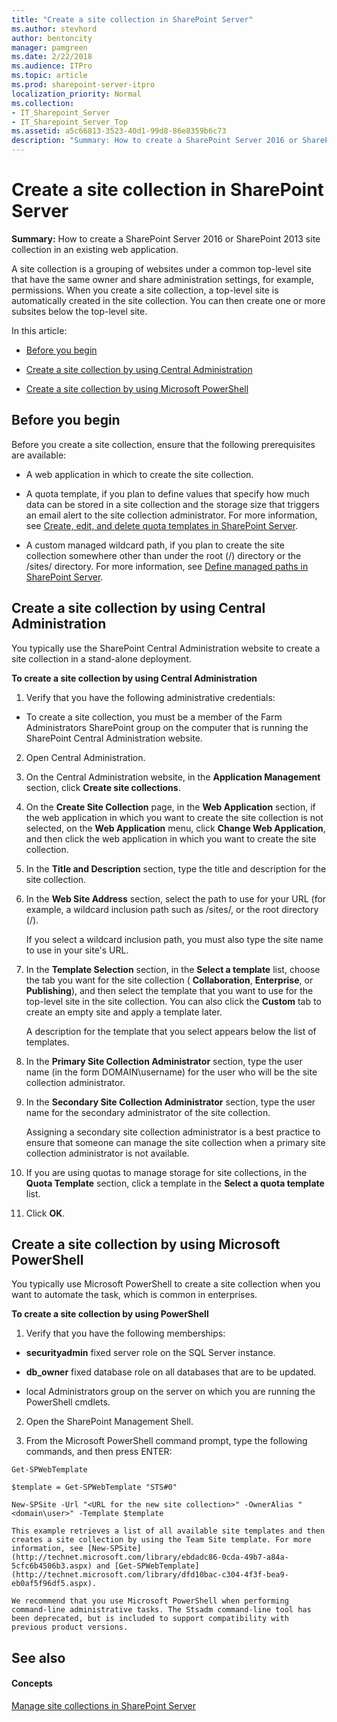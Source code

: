 ```yaml
---
title: "Create a site collection in SharePoint Server"
ms.author: stevhord
author: bentoncity
manager: pamgreen
ms.date: 2/22/2018
ms.audience: ITPro
ms.topic: article
ms.prod: sharepoint-server-itpro
localization_priority: Normal
ms.collection:
- IT_Sharepoint_Server
- IT_Sharepoint_Server_Top
ms.assetid: a5c66813-3523-40d1-99d8-86e8359b6c73
description: "Summary: How to create a SharePoint Server 2016 or SharePoint 2013 site collection in an existing web application."
---
```


# Create a site collection in SharePoint Server

 **Summary:** How to create a SharePoint Server 2016 or SharePoint 2013 site collection in an existing web application. 
  
A site collection is a grouping of websites under a common top-level site that have the same owner and share administration settings, for example, permissions. When you create a site collection, a top-level site is automatically created in the site collection. You can then create one or more subsites below the top-level site.
  
In this article:
  
- [Before you begin](#begin)
    
- [Create a site collection by using Central Administration](#section1)
    
- [Create a site collection by using Microsoft PowerShell](#section2)
    
## Before you begin
<a name="begin"> </a>

Before you create a site collection, ensure that the following prerequisites are available:
  
- A web application in which to create the site collection.
    
- A quota template, if you plan to define values that specify how much data can be stored in a site collection and the storage size that triggers an email alert to the site collection administrator. For more information, see [Create, edit, and delete quota templates in SharePoint Server](create-edit-and-delete-quota-templates.md).
    
- A custom managed wildcard path, if you plan to create the site collection somewhere other than under the root (/) directory or the /sites/ directory. For more information, see [Define managed paths in SharePoint Server](../administration/define-managed-paths.md).
    
## Create a site collection by using Central Administration
<a name="section1"> </a>

You typically use the SharePoint Central Administration website to create a site collection in a stand-alone deployment.
  
 **To create a site collection by using Central Administration**
  
1. Verify that you have the following administrative credentials:
    
  - To create a site collection, you must be a member of the Farm Administrators SharePoint group on the computer that is running the SharePoint Central Administration website.
    
2. Open Central Administration.
    
3. On the Central Administration website, in the **Application Management** section, click **Create site collections**. 
    
4. On the **Create Site Collection** page, in the **Web Application** section, if the web application in which you want to create the site collection is not selected, on the **Web Application** menu, click **Change Web Application**, and then click the web application in which you want to create the site collection.
    
5. In the **Title and Description** section, type the title and description for the site collection. 
    
6. In the **Web Site Address** section, select the path to use for your URL (for example, a wildcard inclusion path such as /sites/, or the root directory (/). 
    
    If you select a wildcard inclusion path, you must also type the site name to use in your site's URL.
    
7. In the **Template Selection** section, in the **Select a template** list, choose the tab you want for the site collection ( **Collaboration**, **Enterprise**, or **Publishing**), and then select the template that you want to use for the top-level site in the site collection. You can also click the **Custom** tab to create an empty site and apply a template later. 
    
    A description for the template that you select appears below the list of templates.
    
8. In the **Primary Site Collection Administrator** section, type the user name (in the form DOMAIN\username) for the user who will be the site collection administrator. 
    
9. In the **Secondary Site Collection Administrator** section, type the user name for the secondary administrator of the site collection. 
    
    Assigning a secondary site collection administrator is a best practice to ensure that someone can manage the site collection when a primary site collection administrator is not available.
    
10. If you are using quotas to manage storage for site collections, in the **Quota Template** section, click a template in the **Select a quota template** list. 
    
11. Click **OK**.
    
## Create a site collection by using Microsoft PowerShell
<a name="section2"> </a>

You typically use Microsoft PowerShell to create a site collection when you want to automate the task, which is common in enterprises.
  
 **To create a site collection by using PowerShell**
  
1. Verify that you have the following memberships:
    
  - **securityadmin** fixed server role on the SQL Server instance. 
    
  - **db_owner** fixed database role on all databases that are to be updated. 
    
  - local Administrators group on the server on which you are running the PowerShell cmdlets.
    
2. Open the SharePoint Management Shell.
    
3. From the Microsoft PowerShell command prompt, type the following commands, and then press ENTER:
    
  ```
  Get-SPWebTemplate
  ```

  ```
  $template = Get-SPWebTemplate "STS#0"
  ```

  ```
  New-SPSite -Url "<URL for the new site collection>" -OwnerAlias "<domain\user>" -Template $template
  ```

    This example retrieves a list of all available site templates and then creates a site collection by using the Team Site template. For more information, see [New-SPSite](http://technet.microsoft.com/library/ebdadc86-0cda-49b7-a84a-5cfc6b4506b3.aspx) and [Get-SPWebTemplate](http://technet.microsoft.com/library/dfd10bac-c304-4f3f-bea9-eb0af5f96df5.aspx).
    
    We recommend that you use Microsoft PowerShell when performing command-line administrative tasks. The Stsadm command-line tool has been deprecated, but is included to support compatibility with previous product versions. 
    
## See also
<a name="section2"> </a>

#### Concepts

[Manage site collections in SharePoint Server](manage-site-collections.md)

